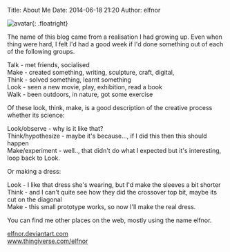 Title: About Me
Date: 2014-06-18 21:20
Author: elfnor

![avatar]({filename}/images/El_Avatar2_face_left.jpeg){: .floatright}

The name of this blog came from a realisation I had growing up. Even when thing were hard, I felt I'd had a good week if I'd done something out of each of the following groups.

Talk - met friends, socialised  
Make - created something, writing, sculpture, craft, digital,  
Think - solved something, learnt something  
Look - seen a new movie, play, exhibition, read a book  
Walk - been outdoors, in nature, got some exercise  

Of these look, think, make, is a good description of the creative process whether its science:

Look/observe - why is it like that?  
Think/hypothesize - maybe it's because..., if I did this then this should happen  
Make/experiment - well.., that didn't do what I expected but it's interesting, loop back to Look.  

Or making a dress:

Look - I like that dress she's wearing, but I'd make the sleeves a bit shorter  
Think - and I can't quite see how they did the crossover top bit, maybe its cut on the diagonal  
Make - this small prototype works, so now I'll make the real dress.  

You can find me other places on the web, mostly using the name elfnor.  

<a title="elfnor.deviantart.com" href="http://elfnor.deviantart.com">elfnor.deviantart.com</a>  
<a title="www.thingiverse.com/elfnor" href="http://www.thingiverse.com/elfnor">www.thingiverse.com/elfnor</a>
